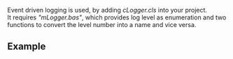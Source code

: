 Event driven logging is used, by adding _cLogger.cls_ into your project.  
It requires _"mLogger.bas"_, which provides log level as enumeration and two functions to convert the level number into a name and vice versa.

## Example

```

```
